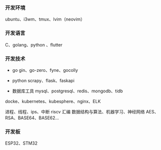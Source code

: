 ### 开发环境
ubuntu、i3wm、tmux、lvim（neovim）

### 开发语言
C、golang、python 、flutter

### 开发技术
- go
    gin、go-zero、fyne、gocolly

- python
    scrapy、flask、faskapi

- 数据库工具
    mysql、postgresql、redis、mongodb、tidb

docke、kubernetes、kubesphere、nginx、ELK
    
进程、线程、ips、中断 riscv 汇编
数据结构与算法、机器学习、神经网络
AES、RSA、BASE64、BASE62…

### 开发板
ESP32、STM32
